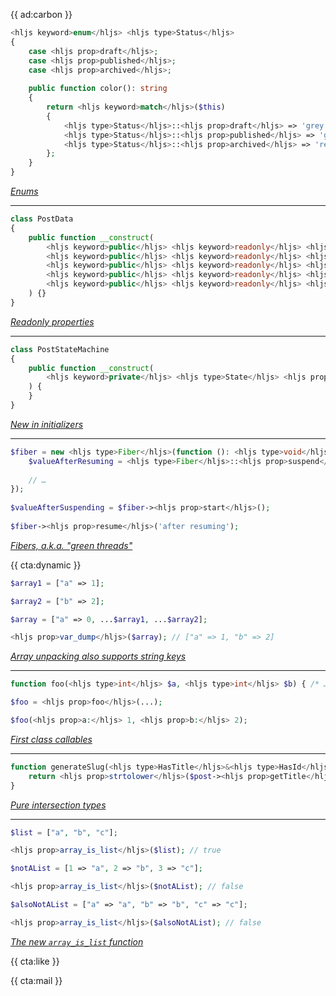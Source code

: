 {{ ad:carbon }}

```php
<hljs keyword>enum</hljs> <hljs type>Status</hljs>
{
    case <hljs prop>draft</hljs>;
    case <hljs prop>published</hljs>;
    case <hljs prop>archived</hljs>;
    
    public function color(): string
    {
        return <hljs keyword>match</hljs>($this) 
        {
            <hljs type>Status</hljs>::<hljs prop>draft</hljs> => 'grey',   
            <hljs type>Status</hljs>::<hljs prop>published</hljs> => 'green',   
            <hljs type>Status</hljs>::<hljs prop>archived</hljs> => 'red',   
        };
    }
}
```

<em class="small center">[Enums](/blog/php-enums)</em>

---

```php
class PostData
{
    public function __construct(
        <hljs keyword>public</hljs> <hljs keyword>readonly</hljs> <hljs type>string</hljs> <hljs prop>$title</hljs>,
        <hljs keyword>public</hljs> <hljs keyword>readonly</hljs> <hljs type>string</hljs> <hljs prop>$author</hljs>,
        <hljs keyword>public</hljs> <hljs keyword>readonly</hljs> <hljs type>string</hljs> <hljs prop>$body</hljs>,
        <hljs keyword>public</hljs> <hljs keyword>readonly</hljs> <hljs type>DateTimeImmutable</hljs> <hljs prop>$createdAt</hljs>,
        <hljs keyword>public</hljs> <hljs keyword>readonly</hljs> <hljs type>PostState</hljs> <hljs prop>$state</hljs>,
    ) {}
}
```

<em class="small center">[Readonly properties](/blog/php-81-readonly-properties)</em>

---

```php
class PostStateMachine
{
    public function __construct(
        <hljs keyword>private</hljs> <hljs type>State</hljs> <hljs prop>$state</hljs> = <hljs keyword>new</hljs> <hljs type>Draft</hljs>(),
    ) {
    }
}
```

<em class="small center">[New in initializers](/blog/php-81-new-in-initializers)</em>

---

```php
$fiber = new <hljs type>Fiber</hljs>(function (): <hljs type>void</hljs> {
    $valueAfterResuming = <hljs type>Fiber</hljs>::<hljs prop>suspend</hljs>('after suspending');
    
    // … 
});
 
$valueAfterSuspending = $fiber-><hljs prop>start</hljs>();
 
$fiber-><hljs prop>resume</hljs>('after resuming');
```


<em class="small center">[Fibers, a.k.a. "green threads"](/blog/fibers-with-a-grain-of-salt)</em>

{{ cta:dynamic }}

```php
$array1 = ["a" => 1];

$array2 = ["b" => 2];

$array = ["a" => 0, ...$array1, ...$array2];

<hljs prop>var_dump</hljs>($array); // ["a" => 1, "b" => 2]
```

<em class="small center">[Array unpacking also supports string keys](/blog/new-in-php-81#array-unpacking-with-string-keys-rfc)</em>

---

```php
function foo(<hljs type>int</hljs> $a, <hljs type>int</hljs> $b) { /* … */ }

$foo = <hljs prop>foo</hljs>(...);

$foo(<hljs prop>a:</hljs> 1, <hljs prop>b:</hljs> 2);
```

<em class="small center">[First class callables](https://wiki.php.net/rfc/first_class_callable_syntax)</em>

---

```php
function generateSlug(<hljs type>HasTitle</hljs>&<hljs type>HasId</hljs> $post) {
    return <hljs prop>strtolower</hljs>($post-><hljs prop>getTitle</hljs>()) . $post-><hljs prop>getId</hljs>();
}
```

<em class="small center">[Pure intersection types](/blog/new-in-php-81#pure-intersection-types-rfc)</em>

---

```php
$list = ["a", "b", "c"];

<hljs prop>array_is_list</hljs>($list); // true

$notAList = [1 => "a", 2 => "b", 3 => "c"];

<hljs prop>array_is_list</hljs>($notAList); // false

$alsoNotAList = ["a" => "a", "b" => "b", "c" => "c"];

<hljs prop>array_is_list</hljs>($alsoNotAList); // false
```

<em class="small center">[The new `array_is_list` function](/blog/new-in-php-81#new-array_is_list-function-rfc)</em>

{{ cta:like }}

{{ cta:mail }}

